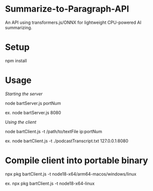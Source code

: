 # Summarize-to-Paragraph-API
An API using transformers.js/ONNX for lightweight CPU-powered AI summarizing.

# Setup
npm install

# Usage

*Starting the server*

node bartServer.js portNum

ex. node bartServer.js 8080

*Using the client*

node bartClient.js -t /path/to/textFile ip:portNum

ex. node bartClient.js -t ./podcastTranscript.txt 127.0.0.1:8080

# Compile client into portable binary

npx pkg bartClient.js -t node18-x64/arm64-macos/windows/linux

ex. npx pkg bartClient.js -t node18-x64-linux
